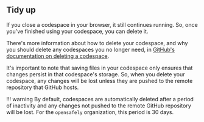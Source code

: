 ## Tidy up

If you close a codespace in your browser, it still continues running. So, once you've finished using your codespace, you can delete it.

There's more information about how to delete your codespace, and why you should delete any codespaces you no longer need, in [GitHub's documentation on deleting a codespace](https://docs.github.com/en/codespaces/developing-in-a-codespace/deleting-a-codespace).

It's important to note that saving files in your codespace only ensures that changes persist in that codespace's storage. So, when you delete your codespace, any changes will be lost unless they are pushed to the remote repository that GitHub hosts.

!!! warning
    By default, codespaces are automatically deleted after a period of inactivity and any changes not pushed to the remote GitHub repository will be lost.
    For the `opensafely` organization,
    this period is 30 days.

